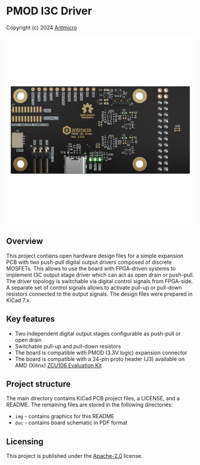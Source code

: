 # PMOD I3C Driver

Copyright (c) 2024 [Antmicro](https://www.antmicro.com)

![](img/pmod-i3c-driver.png)

## Overview

This project contains open hardware design files for a simple expansion PCB with two push-pull digital output drivers composed of discrete MOSFETs.
This allows to use the board with FPGA-driven systems to implement I3C output stage driver which can act as open drain or push-pull. 
The driver topology is switchable via digital control signals from FPGA-side.
A separate set of control signals allows to activate pull-up or pull-down resistors connected to the output signals.
The design files were prepared in KiCad 7.x.

## Key features

* Two independent digital output stages configurable as push-pull or open drain
* Switchable pull-up and pull-down resistors
* The board is compatible with PMOD (3.3V logic) expansion connector 
* The board is compatible with a 24-pin proto header (J3) available on AMD (Xilinx) [ZCU106 Evaluation Kit](https://www.xilinx.com/products/boards-and-kits/zcu106.html) 

## Project structure

The main directory contains KiCad PCB project files, a LICENSE, and a README.
The remaining files are stored in the following directories: 

* `img` - contains graphics for this README 
* `doc` - contains board schematic in PDF format

## Licensing

This project is published under the [Apache-2.0](LICENSE) license.

